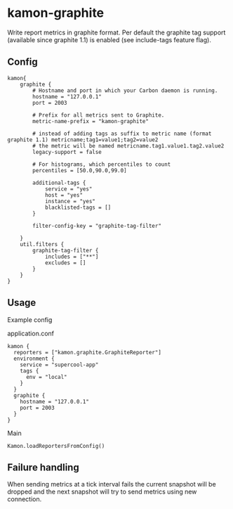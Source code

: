# kamon-graphite

Write report metrics in graphite format.
Per default the graphite tag support (available since graphite 1.1) is enabled (see include-tags feature flag).

## Config
    kamon{
        graphite {
            # Hostname and port in which your Carbon daemon is running.
            hostname = "127.0.0.1"
            port = 2003
    
            # Prefix for all metrics sent to Graphite.
            metric-name-prefix = "kamon-graphite"
    
            # instead of adding tags as suffix to metric name (format graphite 1.1) metricname;tag1=value1;tag2=value2
            # the metric will be named metricname.tag1.value1.tag2.value2
            legacy-support = false
    
            # For histograms, which percentiles to count
            percentiles = [50.0,90.0,99.0]    
    
            additional-tags {
                service = "yes"
                host = "yes"
                instance = "yes"
                blacklisted-tags = []
            }
    
            filter-config-key = "graphite-tag-filter"
    
        }
        util.filters {
            graphite-tag-filter {
                includes = ["**"]
                excludes = []
            }
        }
    }
    
## Usage

Example config

application.conf

    kamon {
      reporters = ["kamon.graphite.GraphiteReporter"]
      environment {
        service = "supercool-app"
        tags {
          env = "local"
        }
      }
      graphite {
        hostname = "127.0.0.1"
        port = 2003
      }
    } 
    
Main

    Kamon.loadReportersFromConfig()       

## Failure handling
When sending metrics at a tick interval fails the current snapshot will be dropped and the next snapshot will try to send metrics using new connection.